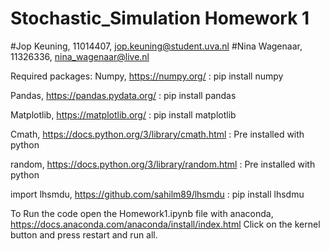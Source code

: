 # Stochastic_Simulation Homework 1
#Jop Keuning, 11014407, jop.keuning@student.uva.nl
#Nina Wagenaar, 11326336, nina_wagenaar@live.nl

Required packages:
Numpy, https://numpy.org/ :
pip install numpy

Pandas, https://pandas.pydata.org/ :
pip install pandas

Matplotlib, https://matplotlib.org/ :
pip install matplotlib

Cmath, https://docs.python.org/3/library/cmath.html :
Pre installed with python

random, https://docs.python.org/3/library/random.html :
Pre installed with python

import lhsmdu, https://github.com/sahilm89/lhsmdu :
pip install lhsdmu

To Run the code open the Homework1.ipynb file with anaconda, https://docs.anaconda.com/anaconda/install/index.html
Click on the kernel button and press restart and run all.
